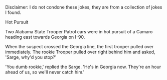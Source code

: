 Disclaimer: I do not condone these jokes, they are from a collection of jokes I found.

Hot Pursuit

Two Alabama State Trooper Patrol cars were in hot pursuit of a Camaro heading east towards Georgia on I-90. 

When the suspect crossed the Georgia line, the first trooper pulled over immediately. The rookie Trooper pulled over right behind him and asked, 'Sarge, why'd you stop?'

'You dumb rookie,' replied the Sarge. 'He's in Georgia now. They're an hour ahead of us, so we'll never catch him.'

